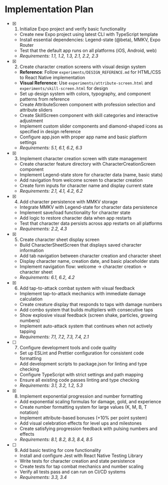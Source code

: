 # Implementation Plan

- [x] 1. Initialize Expo project and verify basic functionality

  - Create new Expo project using latest CLI with TypeScript template
  - Install essential dependencies: Legend-state (@beta), MMKV, Expo Router
  - Test that the default app runs on all platforms (iOS, Android, web)
  - _Requirements: 1.1, 1.2, 1.3, 2.1, 2.2, 2.3_

- [x] 2. Create character creation screens with visual design system

  - **Reference**: Follow `experiments/DESIGN_REFERENCE.md` for HTML/CSS to React Native implementation
  - **Visual Reference**: Use `experiments/attribute-screen.html` and `experiments/skill-screen.html` for design
  - Set up design system with colors, typography, and component patterns from reference
  - Create AttributeScreen component with profession selection and attribute sliders
  - Create SkillScreen component with skill categories and interactive adjustment
  - Implement custom slider components and diamond-shaped icons as specified in design reference
  - Configure app.json with proper app name and basic platform settings
  - _Requirements: 5.1, 6.1, 6.2, 6.3_

- [x] 3. Implement character creation screen with state management

  - Create character feature directory with CharacterCreationScreen component
  - Implement Legend-state store for character data (name, basic stats)
  - Add navigation from welcome screen to character creation
  - Create form inputs for character name and display current state
  - _Requirements: 2.1, 4.1, 4.2, 6.2_

- [x] 4. Add character persistence with MMKV storage

  - Integrate MMKV with Legend-state for character data persistence
  - Implement save/load functionality for character state
  - Add logic to restore character data when app restarts
  - Test that character data persists across app restarts on all platforms
  - _Requirements: 2.2, 4.3_

- [x] 5. Create character sheet display screen

  - Build CharacterSheetScreen that displays saved character information
  - Add tab navigation between character creation and character sheet
  - Display character name, creation date, and basic placeholder stats
  - Implement navigation flow: welcome → character creation → character sheet
  - _Requirements: 6.1, 6.2, 4.2_

- [x] 6. Add tap-to-attack combat system with visual feedback

  - Implement tap-to-attack mechanics with immediate damage calculation
  - Create creature display that responds to taps with damage numbers
  - Add combo system that builds multipliers with consecutive taps
  - Show explosive visual feedback (screen shake, particles, growing numbers)
  - Implement auto-attack system that continues when not actively tapping
  - _Requirements: 7.1, 7.2, 7.3, 7.4, 2.1_

- [ ] 7. Configure development tools and code quality

  - Set up ESLint and Prettier configuration for consistent code formatting
  - Add development scripts to package.json for linting and type checking
  - Configure TypeScript with strict settings and path mapping
  - Ensure all existing code passes linting and type checking
  - _Requirements: 3.1, 3.2, 1.2, 5.3_

- [x] 8. Implement exponential progression and number formatting

  - Add exponential scaling formulas for damage, gold, and experience
  - Create number formatting system for large values (K, M, B, T notation)
  - Implement attribute-based bonuses (+10% per point system)
  - Add visual celebration effects for level ups and milestones
  - Create satisfying progression feedback with pulsing numbers and effects
  - _Requirements: 8.1, 8.2, 8.3, 8.4, 8.5_

- [ ] 9. Add basic testing for core functionality
  - Install and configure Jest with React Native Testing Library
  - Write tests for character creation and state persistence
  - Create tests for tap combat mechanics and number scaling
  - Verify all tests pass and can run on CI/CD systems
  - _Requirements: 3.3, 3.4_
